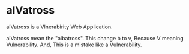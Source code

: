 # alVatross

alVatross is a Vlnerabirity Web Application.

alVatross mean the "albatross".
This change b to v, Because V meaning Vulnerability.
And, This is a mistake like a Vulnerability.

